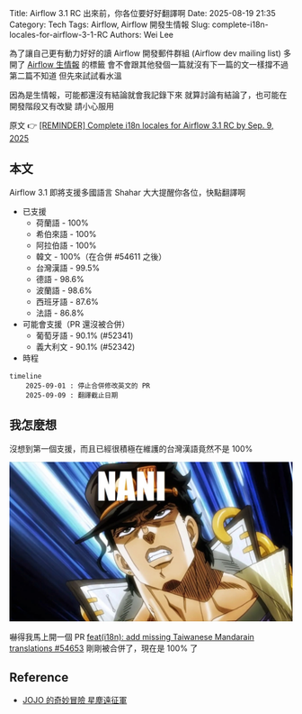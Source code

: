 Title: Airflow 3.1 RC 出來前，你各位要好好翻譯啊
Date: 2025-08-19 21:35
Category: Tech
Tags: Airflow, Airflow 開發生情報
Slug: complete-i18n-locales-for-airflow-3-1-RC
Authors: Wei Lee

為了讓自己更有動力好好的讀 Airflow 開發郵件群組 (Airflow dev mailing list)
多開了 [Airflow 生情報](/tag/airflow-kai-fa-sheng-qing-bao.html) 的標籤
會不會跟其他發個一篇就沒有下一篇的文一樣撐不過第二篇不知道
但先來試試看水溫

<!--more-->

因為是生情報，可能都還沒有結論就會我記錄下來
就算討論有結論了，也可能在開發階段又有改變
請小心服用

原文 👉 [[REMINDER] Complete i18n locales for Airflow 3.1 RC by Sep. 9, 2025](https://lists.apache.org/thread/fn1qsgonkmt6d34mxlwtj71c7142r1b5)

## 本文
Airflow 3.1 即將支援多國語言
Shahar 大大提醒你各位，快點翻譯啊

* 已支援
    * 荷蘭語 - 100%
    * 希伯來語 - 100%
    * 阿拉伯語 - 100%
    * 韓文 - 100%（在合併 #54611 之後）
    * 台灣漢語 - 99.5%
    * 德語 - 98.6%
    * 波蘭語 - 98.6%
    * 西班牙語 - 87.6%
    * 法語 - 86.8%
* 可能會支援（PR 還沒被合併）
    * 葡萄牙語 - 90.1% (#52341)
    * 義大利文 - 90.1% (#52342)
* 時程

```mermaid
timeline
    2025-09-01 : 停止合併修改英文的 PR
    2025-09-09 : 翻譯截止日期
```

## 我怎麼想
沒想到第一個支援，而且已經很積極在維護的台灣漢語竟然不是 100%

![jotaro-nani](/images/meme/jotaro-nani.jpg)

嚇得我馬上開一個 PR [feat(i18n): add missing Taiwanese Mandarain translations #54653](https://github.com/apache/airflow/pull/54653)
剛剛被合併了，現在是 100% 了

## Reference
* [JOJO 的奇妙冒險 星塵遠征軍](https://ani.gamer.com.tw/animeVideo.php?sn=6271)
